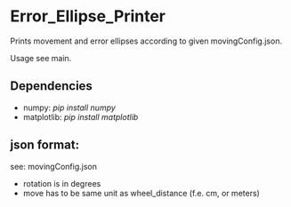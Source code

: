 # Error_Ellipse_Printer
Prints movement and error ellipses according to given movingConfig.json.

Usage see main.

## Dependencies

* numpy: *pip install numpy*
* matplotlib: *pip install matplotlib*

## json format:

see: movingConfig.json

* rotation is in degrees
* move has to be same unit as wheel_distance (f.e. cm, or meters)
